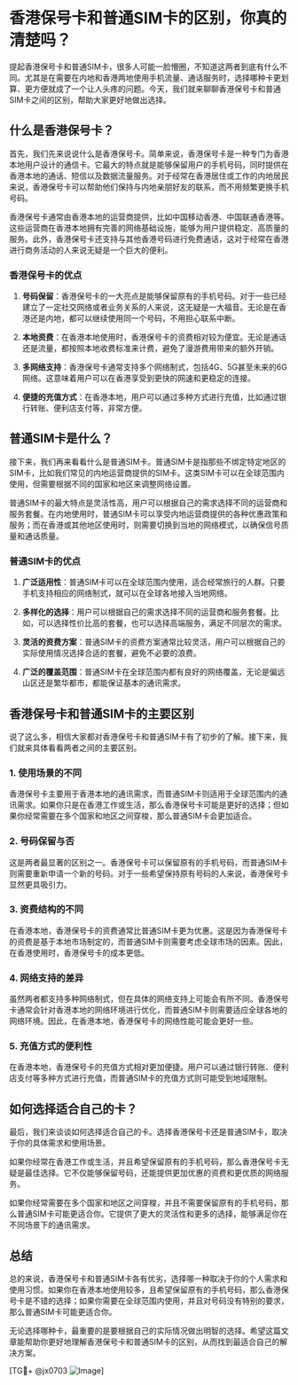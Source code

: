 # 香港保号卡和普通SIM卡的区别，你真的清楚吗？

提起香港保号卡和普通SIM卡，很多人可能一脸懵圈，不知道这两者到底有什么不同。尤其是在需要在内地和香港两地使用手机流量、通话服务时，选择哪种卡更划算、更方便就成了一个让人头疼的问题。今天，我们就来聊聊香港保号卡和普通SIM卡之间的区别，帮助大家更好地做出选择。

## 什么是香港保号卡？

首先，我们先来说说什么是香港保号卡。简单来说，香港保号卡是一种专门为香港本地用户设计的通信卡。它最大的特点就是能够保留用户的手机号码，同时提供在香港本地的通话、短信以及数据流量服务。对于经常在香港居住或工作的内地居民来说，香港保号卡可以帮助他们保持与内地亲朋好友的联系，而不用频繁更换手机号码。

香港保号卡通常由香港本地的运营商提供，比如中国移动香港、中国联通香港等。这些运营商在香港本地拥有完善的网络基础设施，能够为用户提供稳定、高质量的服务。此外，香港保号卡还支持与其他香港号码进行免费通话，这对于经常在香港进行商务活动的人来说无疑是一个巨大的便利。

### 香港保号卡的优点

1. **号码保留**：香港保号卡的一大亮点是能够保留原有的手机号码。对于一些已经建立了一定社交网络或者业务关系的人来说，这无疑是一大福音。无论是在香港还是内地，都可以继续使用同一个号码，不用担心联系中断。
   
2. **本地资费**：在香港本地使用时，香港保号卡的资费相对较为便宜。无论是通话还是流量，都按照本地收费标准来计费，避免了漫游费用带来的额外开销。

3. **多网络支持**：香港保号卡通常支持多个网络制式，包括4G、5G甚至未来的6G网络。这意味着用户可以在香港享受到更快的网速和更稳定的连接。

4. **便捷的充值方式**：在香港本地，用户可以通过多种方式进行充值，比如通过银行转账、便利店支付等，非常方便。

## 普通SIM卡是什么？

接下来，我们再来看看什么是普通SIM卡。普通SIM卡是指那些不绑定特定地区的SIM卡，比如我们常见的内地运营商提供的SIM卡。这类SIM卡可以在全球范围内使用，但需要根据不同的国家和地区来调整网络设置。

普通SIM卡的最大特点是灵活性高，用户可以根据自己的需求选择不同的运营商和服务套餐。在内地使用时，普通SIM卡可以享受内地运营商提供的各种优惠政策和服务；而在香港或其他地区使用时，则需要切换到当地的网络模式，以确保信号质量和通话质量。

### 普通SIM卡的优点

1. **广泛适用性**：普通SIM卡可以在全球范围内使用，适合经常旅行的人群。只要手机支持相应的网络制式，就可以在全球各地接入当地网络。

2. **多样化的选择**：用户可以根据自己的需求选择不同的运营商和服务套餐。比如，可以选择性价比高的套餐，也可以选择高端服务，满足不同层次的需求。

3. **灵活的资费方案**：普通SIM卡的资费方案通常比较灵活，用户可以根据自己的实际使用情况选择合适的套餐，避免不必要的浪费。

4. **广泛的覆盖范围**：普通SIM卡在全球范围内都有良好的网络覆盖，无论是偏远山区还是繁华都市，都能保证基本的通讯需求。

## 香港保号卡和普通SIM卡的主要区别

说了这么多，相信大家都对香港保号卡和普通SIM卡有了初步的了解。接下来，我们就来具体看看两者之间的主要区别。

### 1. 使用场景的不同

香港保号卡主要用于香港本地的通讯需求，而普通SIM卡则适用于全球范围内的通讯需求。如果你只是在香港工作或生活，那么香港保号卡可能是更好的选择；但如果你经常需要在多个国家和地区之间穿梭，那么普通SIM卡会更加适合。

### 2. 号码保留与否

这是两者最显著的区别之一。香港保号卡可以保留原有的手机号码，而普通SIM卡则需要重新申请一个新的号码。对于一些希望保持原有号码的人来说，香港保号卡显然更具吸引力。

### 3. 资费结构的不同

在香港本地，香港保号卡的资费通常比普通SIM卡更为优惠。这是因为香港保号卡的资费是基于本地市场制定的，而普通SIM卡则需要考虑全球市场的因素。因此，在香港使用时，香港保号卡的成本更低。

### 4. 网络支持的差异

虽然两者都支持多种网络制式，但在具体的网络支持上可能会有所不同。香港保号卡通常会针对香港本地的网络环境进行优化，而普通SIM卡则需要适应全球各地的网络环境。因此，在香港本地，香港保号卡的网络性能可能会更好一些。

### 5. 充值方式的便利性

在香港本地，香港保号卡的充值方式相对更加便捷。用户可以通过银行转账、便利店支付等多种方式进行充值，而普通SIM卡的充值方式则可能受到地域限制。

## 如何选择适合自己的卡？

最后，我们来谈谈如何选择适合自己的卡。选择香港保号卡还是普通SIM卡，取决于你的具体需求和使用场景。

如果你经常在香港工作或生活，并且希望保留原有的手机号码，那么香港保号卡无疑是最佳选择。它不仅能够保留号码，还能提供更加优惠的资费和更优质的网络服务。

如果你经常需要在多个国家和地区之间穿梭，并且不需要保留原有的手机号码，那么普通SIM卡可能更适合你。它提供了更大的灵活性和更多的选择，能够满足你在不同场景下的通讯需求。

## 总结

总的来说，香港保号卡和普通SIM卡各有优劣，选择哪一种取决于你的个人需求和使用习惯。如果你在香港本地使用较多，且希望保留原有的手机号码，那么香港保号卡是不错的选择；如果你需要在全球范围内使用，并且对号码没有特别的要求，那么普通SIM卡可能更适合你。

无论选择哪种卡，最重要的是要根据自己的实际情况做出明智的选择。希望这篇文章能帮助你更好地理解香港保号卡和普通SIM卡的区别，从而找到最适合自己的解决方案。

[TG💪+ @jx0703 ![Image](https://github.com/user-attachments/assets/dbca1d08-cadb-493c-b0ec-ad6f7a83f270)]